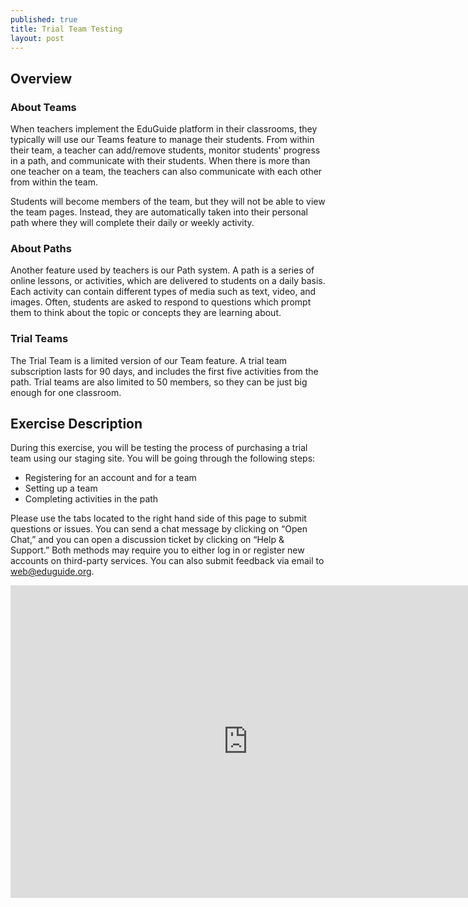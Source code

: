 ```yaml
---
published: true
title: Trial Team Testing
layout: post
---
```

## Overview

### About Teams

When teachers implement the EduGuide platform in their classrooms, they typically will use our Teams feature to manage their students. From within their team, a teacher can add/remove students, monitor students' progress in a path, and communicate with their students. When there is more than one teacher on a team, the teachers can also communicate with each other from within the team.

Students will become members of the team, but they will not be able to  view the team pages. Instead, they are automatically taken into their personal path where they will complete their daily or weekly activity.

### About Paths

Another feature used by teachers is our Path system. A path is a series of online lessons, or activities, which are delivered to students on a daily basis. Each activity can contain different types of media such as text, video, and images. Often, students are asked to respond to questions which prompt them to think about the topic or concepts they are learning about.

### Trial Teams

The Trial Team is a limited version of our Team feature. A trial team subscription lasts for 90 days, and includes the first five activities from the path. Trial teams are also limited to 50 members, so they can be just big enough for one classroom.

## Exercise Description

During this exercise, you will be testing the process of purchasing a trial team using our staging site. You will be going through the following steps:


* Registering for an account and for a team
* Setting up a team
* Completing activities in the path

Please use the tabs located to the right hand side of this page to submit questions or issues. You can send a chat message by clicking on “Open Chat,” and you can open a discussion ticket by clicking on “Help & Support.” Both methods may require you to either log in or register new accounts on third-party services. You can also submit feedback via email to [web@eduguide.org](mailto:web@eduguide.org).

<iframe src="https://docs.google.com/forms/d/1EQe6OjKA3uPAcKmvDmMSI8I2jVETpLDCAA49SqRLrXg/viewform?embedded=true" width="760" height="500" frameborder="0" marginheight="0" marginwidth="0">Loading...</iframe>
